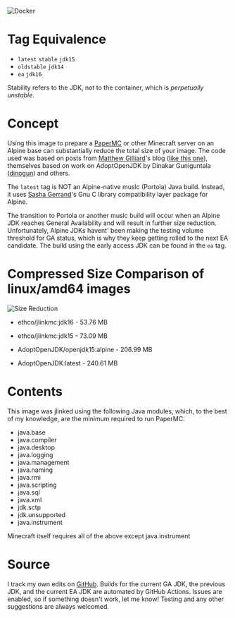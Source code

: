 ![Docker](https://github.com/boner-cmd/JLinkMC/workflows/Docker/badge.svg?branch=master)

# Tag Equivalence

+ `latest` `stable` `jdk15`
+ `oldstable` `jdk14`
+ `ea` `jdk16`

Stability refers to the JDK, not to the container, which is _perpetually unstable_.

# Concept

Using this image to prepare a [PaperMC](https://papermc.io/) or other Minecraft server on an Alpine base can substantially reduce the total size of your image. The code used was based on posts from [Matthew Gilliard](https://github.com/mjg123)'s blog ([like this one](https://blog.gilliard.lol/2018/11/05/alpine-jdk11-images.html)), themselves based on work on AdoptOpenJDK by Dinakar Guniguntala ([dinogun](https://github.com/dinogun)) and others.

The `latest` tag is NOT an Alpine-native muslc (Portola) Java build. Instead, it uses [Sasha Gerrand](https://github.com/sgerrand)'s Gnu C library compatibility layer package for Alpine.

The transition to Portola or another muslc build will occur when an Alpine JDK reaches General Availability and will result in further size reduction. Unfortunately, Alpine JDKs havent' been making the testing volume threshold for GA status, which is why they keep getting rolled to the next EA candidate. The build using the early access JDK can be found in the `ea` tag.

# Compressed Size Comparison of linux/amd64 images

![Size Reduction](https://img.shields.io/badge/Size%20Reduction-64.69%25-brightgreen)

+ ethco/jlinkmc:jdk16 - 53.76 MB

+ ethco/jlinkmc:jdk15 - 73.09 MB

+ AdoptOpenJDK/openjdk15:alpine - 206.99 MB

+ AdoptOpenJDK:latest - 240.61 MB

# Contents

This image was jlinked using the following Java modules, which, to the best of my knowledge, are the minimum required to run PaperMC:

+ java.base
+ java.compiler
+ java.desktop
+ java.logging
+ java.management
+ java.naming
+ java.rmi
+ java.scripting
+ java.sql
+ java.xml
+ jdk.sctp
+ jdk.unsupported
+ java.instrument

Minecraft itself requires all of the above except java.instrument

# Source

I track my own edits on [GitHub](https://github.com/boner-cmd/jlinkmc). Builds for the current GA JDK, the previous JDK, and the current EA JDK are automated by GitHub Actions. Issues are enabled, so if something doesn't work, let me know! Testing and any other suggestions are always welcomed.
